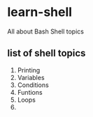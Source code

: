 # learn-shell

All about Bash Shell topics

## list of shell topics

1. Printing
2. Variables
3. Conditions
4. Funtions
5. Loops
6. 